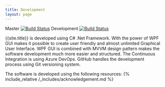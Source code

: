 ```yaml
---
title: Development
layout: page
---
```


Master [![Build Status](https://dev.azure.com/cekli/cekli/_apis/build/status/yoyokits.VideoBrowser?branchName=master)](https://dev.azure.com/cekli/cekli/_build/latest?definitionId=3&branchName=master)
Development [![Build Status](https://dev.azure.com/cekli/cekli/_apis/build/status/yoyokits.VideoBrowser?branchName=development)](https://dev.azure.com/cekli/cekli/_build/latest?definitionId=3&branchName=development)

{{site.title}} is developed using C# .Net Framework.
With the power of WPF GUI makes it possible to create user friendly and almost unlimited Graphical User Interface.
WPF GUI is combined with MVVM design pattern makes the software development much more easier and structured.
The Continuous Integration is using Azure DevOps.
GitHub handles the development process using Git versioning system.

The software is developed using the following resources:
{% include_relative /_includes/acknowledgement.md %}
